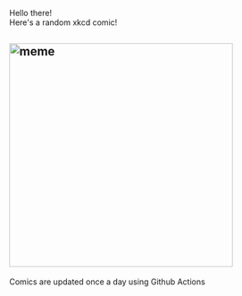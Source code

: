 Hello there! <br>Here's a random xkcd comic!<br>
## <img src="https://imgs.xkcd.com/comics/ios_keyboard.png" alt="meme" width="400"/><br>
Comics are updated once a day using Github Actions
